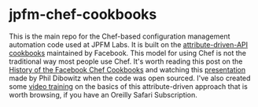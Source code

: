 # jpfm-chef-cookbooks
This is the main repo for the Chef-based configuration management automation code used at JPFM Labs. It is built on the [attribute-driven-API cookbooks](https://github.com/facebook/chef-cookbooks) maintained by Facebook. This model for using Chef is not the traditional way most people use Chef. It's worth reading this post on the [History of the Facebook Chef Cookbooks](https://engineering.fb.com/2016/04/15/core-data/facebook-chef-cookbooks/) and watching this [presentation](https://www.youtube.com/watch?v=-YtZiVxEiJ8) made by Phil Dibowitz when the code was open sourced. I've also created some [video training](https://www.oreilly.com/videos/learning-chef-for/9781491959442/) on the basics of this attribute-driven approach that is worth browsing, if you have an Oreilly Safari Subscription.
